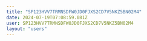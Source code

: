 ```yaml
---
title: "SP123HVV7TRMNSDFW0JD0FJXS2CD7V5NKZ5BN02M4"
date: 2024-07-19T07:08:59.081Z
user: SP123HVV7TRMNSDFW0JD0FJXS2CD7V5NKZ5BN02M4
layout: "users"
---
```

    